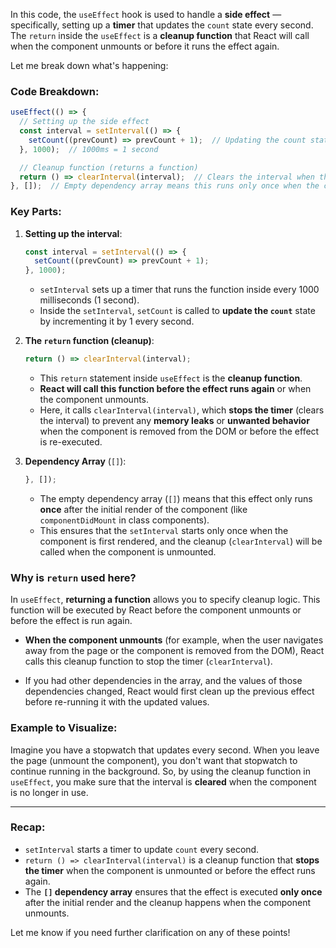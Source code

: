 In this code, the `useEffect` hook is used to handle a **side effect** — specifically, setting up a **timer** that updates the `count` state every second. The `return` inside the `useEffect` is a **cleanup function** that React will call when the component unmounts or before it runs the effect again.

Let me break down what's happening:

### Code Breakdown:

```javascript
useEffect(() => {
  // Setting up the side effect
  const interval = setInterval(() => {
    setCount((prevCount) => prevCount + 1);  // Updating the count state every second
  }, 1000);  // 1000ms = 1 second

  // Cleanup function (returns a function)
  return () => clearInterval(interval);  // Clears the interval when the component unmounts or effect re-runs
}, []);  // Empty dependency array means this runs only once when the component mounts
```

### Key Parts:

1. **Setting up the interval**:
   ```javascript
   const interval = setInterval(() => {
     setCount((prevCount) => prevCount + 1);
   }, 1000);
   ```
   - `setInterval` sets up a timer that runs the function inside every 1000 milliseconds (1 second).
   - Inside the `setInterval`, `setCount` is called to **update the `count`** state by incrementing it by 1 every second.

2. **The `return` function (cleanup)**:
   ```javascript
   return () => clearInterval(interval);
   ```
   - This `return` statement inside `useEffect` is the **cleanup function**.
   - **React will call this function before the effect runs again** or when the component unmounts.
   - Here, it calls `clearInterval(interval)`, which **stops the timer** (clears the interval) to prevent any **memory leaks** or **unwanted behavior** when the component is removed from the DOM or before the effect is re-executed.

3. **Dependency Array** (`[]`):
   ```javascript
   }, []);
   ```
   - The empty dependency array (`[]`) means that this effect only runs **once** after the initial render of the component (like `componentDidMount` in class components).
   - This ensures that the `setInterval` starts only once when the component is first rendered, and the cleanup (`clearInterval`) will be called when the component is unmounted.

### Why is `return` used here?

In `useEffect`, **returning a function** allows you to specify cleanup logic. This function will be executed by React before the component unmounts or before the effect is run again.

- **When the component unmounts** (for example, when the user navigates away from the page or the component is removed from the DOM), React calls this cleanup function to stop the timer (`clearInterval`).
  
- If you had other dependencies in the array, and the values of those dependencies changed, React would first clean up the previous effect before re-running it with the updated values.

### Example to Visualize:

Imagine you have a stopwatch that updates every second. When you leave the page (unmount the component), you don't want that stopwatch to continue running in the background. So, by using the cleanup function in `useEffect`, you make sure that the interval is **cleared** when the component is no longer in use.

---

### Recap:
- `setInterval` starts a timer to update `count` every second.
- `return () => clearInterval(interval)` is a cleanup function that **stops the timer** when the component is unmounted or before the effect runs again.
- The **`[]` dependency array** ensures that the effect is executed **only once** after the initial render and the cleanup happens when the component unmounts.

Let me know if you need further clarification on any of these points!